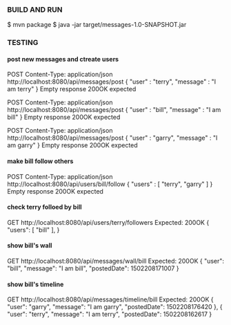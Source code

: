 
### BUILD AND RUN
$ mvn package
$ java -jar target/messages-1.0-SNAPSHOT.jar

### TESTING
#### post new messages and ctreate users
POST
Content-Type: application/json
http://localhost:8080/api/messages/post
{
	"user" : "terry",
    "message" : "I am terry"
}
Empty response 200OK expected

POST
Content-Type: application/json
http://localhost:8080/api/messages/post
{
	"user" : "bill",
    "message" : "I am bill"
}
Empty response 200OK expected

POST
Content-Type: application/json
http://localhost:8080/api/messages/post
{
	"user" : "garry",
    "message" : "I am garry"
}
Empty response 200OK expected


#### make bill follow others
POST
Content-Type: application/json
http://localhost:8080/api/users/bill/follow
{
	"users" : [ "terry", "garry" ]
}
Empty response 200OK expected

#### check terry folloed by bill
GET
http://localhost:8080/api/users/terry/followers
Expected:
200OK
{
"users": [
  "bill"
],
}

#### show bill's wall
GET
http://localhost:8080/api/messages/wall/bill
Expected:
200OK
{
"user": "bill",
"message": "I am bill",
"postedDate": 1502208171007
}

#### show bill's timeline
GET
http://localhost:8080/api/messages/timeline/bill
Expected:
200OK
{
"user": "garry",
"message": "I am garry",
"postedDate": 1502208176420
},
  {
"user": "terry",
"message": "I am terry",
"postedDate": 1502208162617
}

